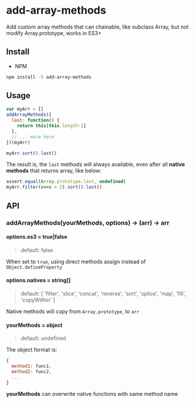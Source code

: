 # add-array-methods
Add custom array methods that can chainable, like subclass Array, but not modify Array.prototype, works in ES3+

## Install

- NPM

``` bash
npm install -S add-array-methods
```

## Usage

``` javascript
var myArr = []
addArrayMethods({
  last: function() {
    return this[this.length-1]
  },
  // ... more here
})(myArr)

myArr.sort().last()
```

The result is, the `last` methods will always available, even after all **native methods** that returns array, like below:

``` javascript
assert.equal(Array.prototype.last, undefined)
myArr.filter(v=>v > 2).sort().last()
```

## API

### addArrayMethods(yourMethods, options) -> (arr) -> arr

#### options.es3 = true|false

> default: false

When set to `true`, using direct methods assign instead of `Object.defineProperty`

#### options.natives = string[]

> default: [
>    'filter', 'slice', 'concat',
>    'reverse', 'sort', 'splice',
>    'map', 'fill', 'copyWithin'
>  ]

Native methods will copy from `Array.prototype`, to `arr`

#### yourMethods = object

> default: undefined

The object format is:

``` javascript
{
  method1: func1,
  method2: func2,
  ...
}
```

**yourMethods** can overwrite native functions with same method name


